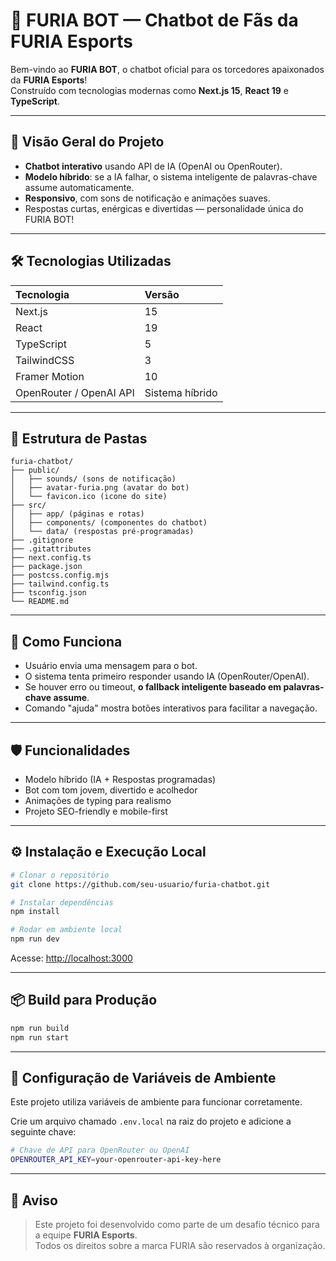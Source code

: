 
# 🦊 FURIA BOT — Chatbot de Fãs da FURIA Esports

Bem-vindo ao **FURIA BOT**, o chatbot oficial para os torcedores apaixonados da **FURIA Esports**!  
Construído com tecnologias modernas como **Next.js 15**, **React 19** e **TypeScript**.

---

## 🚀 Visão Geral do Projeto

- **Chatbot interativo** usando API de IA (OpenAI ou OpenRouter).
- **Modelo híbrido**: se a IA falhar, o sistema inteligente de palavras-chave assume automaticamente.
- **Responsivo**, com sons de notificação e animações suaves.
- Respostas curtas, enérgicas e divertidas — personalidade única do FURIA BOT!

---

## 🛠️ Tecnologias Utilizadas

| Tecnologia | Versão |
|:---|:---|
| Next.js | 15 |
| React | 19 |
| TypeScript | 5 |
| TailwindCSS | 3 |
| Framer Motion | 10 |
| OpenRouter / OpenAI API | Sistema híbrido |

---

## 📂 Estrutura de Pastas

```
furia-chatbot/
├── public/
│   ├── sounds/ (sons de notificação)
│   ├── avatar-furia.png (avatar do bot)
│   └── favicon.ico (icone do site)
├── src/
│   ├── app/ (páginas e rotas)
│   ├── components/ (componentes do chatbot)
│   └── data/ (respostas pré-programadas)  
├── .gitignore
├── .gitattributes
├── next.config.ts
├── package.json
├── postcss.config.mjs
├── tailwind.config.ts
├── tsconfig.json
└── README.md
```

---

## 🧠 Como Funciona

- Usuário envia uma mensagem para o bot.
- O sistema tenta primeiro responder usando IA (OpenRouter/OpenAI).
- Se houver erro ou timeout, **o fallback inteligente baseado em palavras-chave assume**.
- Comando "ajuda" mostra botões interativos para facilitar a navegação.

---

## 🛡️ Funcionalidades

- Modelo híbrido (IA + Respostas programadas)
- Bot com tom jovem, divertido e acolhedor
- Animações de typing para realismo
- Projeto SEO-friendly e mobile-first

---

## ⚙️ Instalação e Execução Local

```bash
# Clonar o repositório
git clone https://github.com/seu-usuario/furia-chatbot.git

# Instalar dependências
npm install

# Rodar em ambiente local
npm run dev
```

Acesse: [http://localhost:3000](http://localhost:3000)

---

## 📦 Build para Produção

```bash
npm run build
npm run start
```

---

## 🔑 Configuração de Variáveis de Ambiente

Este projeto utiliza variáveis de ambiente para funcionar corretamente.

Crie um arquivo chamado `.env.local` na raiz do projeto e adicione a seguinte chave:

```bash
# Chave de API para OpenRouter ou OpenAI
OPENROUTER_API_KEY=your-openrouter-api-key-here
```

---

## 📢 Aviso

> Este projeto foi desenvolvido como parte de um desafio técnico para a equipe **FURIA Esports**.  
> Todos os direitos sobre a marca FURIA são reservados à organização.
